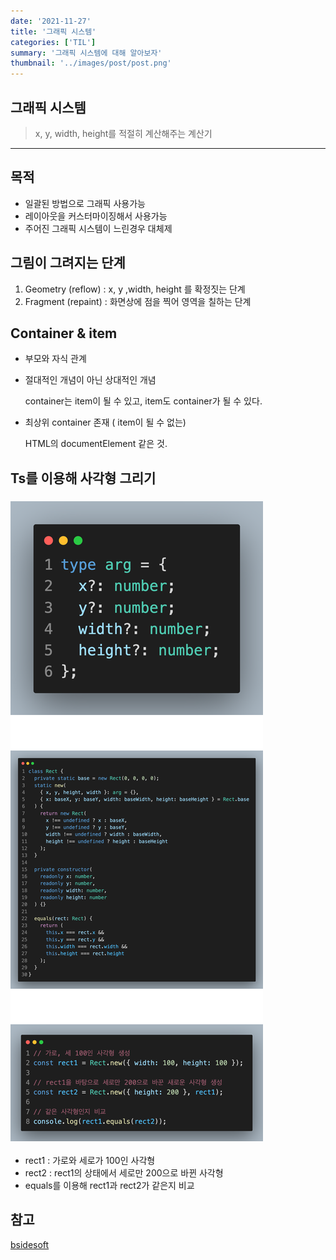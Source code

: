 ```yaml
---
date: '2021-11-27'
title: '그래픽 시스템'
categories: ['TIL']
summary: '그래픽 시스템에 대해 알아보자'
thumbnail: '../images/post/post.png'
---
```


## 그래픽 시스템

> x, y, width, height를 적절히 계산해주는 계산기

---

## 목적

- 일괄된 방법으로 그래픽 사용가능
- 레이아웃을 커스터마이징해서 사용가능
- 주어진 그래픽 시스템이 느린경우 대체제

## 그림이 그려지는 단계

1. Geometry (reflow) : x, y ,width, height 를 확정짓는 단계
2. Fragment (repaint) : 화면상에 점을 찍어 영역을 칠하는 단계

## Container & item

- 부모와 자식 관계

- 절대적인 개념이 아닌 상대적인 개념

  container는 item이 될 수 있고, item도 container가 될 수 있다.

- 최상위 container 존재 ( item이 될 수 없는)

  HTML의 documentElement 같은 것.

## Ts를 이용해 사각형 그리기

### <img src="../images/post/graphic.png"/>

- rect1 : 가로와 세로가 100인 사각형
- rect2 : rect1의 상태에서 세로만 200으로 바뀐 사각형
- equals를 이용해 rect1과 rect2가 같은지 비교

## 참고

[bsidesoft](https://www.bsidesoft.com/8071)
